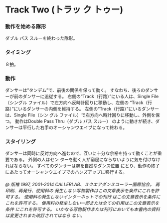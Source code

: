

# Track Two (トラッ ク トゥー)
### 動作を始める隊形
 ダブル パス スルーを終わった隊形。
### タイミング
 ８拍。
### 動作

ダンサーは“タンデム”で、前後の関係を保って動く。 すなわち、後ろのダンサーが前のダンサーに追従する。 右側の“Track（行路）”にいる人は、Single File（シングル ファイル）で左方向へ反時計回りに移動し、左側の “Track（行路）”にいるダンサーの内側を維持する。 左側の“Track（行路）”にいるダンサーは、Single File（シン グル ファイル）で右方向へ時計回りに移動し、外側を保つ。 動作はDouble Pass Thru（ダブル パス スルー） のように動きが続き、ダンサーは平行した右手のオーシャンウエイブになって終わる。

### スタイリング

ダンサーは同時に反対方向へ進むので、互いに十分な余裕を持って動くことが重要である。 外側の人はセン ターを動く人が窮屈にならないように気を付けなければならない。 すべてのダンサーは腕を自然なダンス位置 にとり、動作の終了にあたってオーシャンウエイブでのハンズアップに移行する。

###### @ 版権 1997, 2001-2014 CALLERLAB、スクエアダンスコーラー国際協会。 再印刷、再発行、使用料の 発生しない写物製作はこの文章表示を条件にこれを許可する。 使用料の発生しないインターネットでの刊行 はこの文章表示を条件にこれを許可する。 使用料の発生しない一部または全ての引用はこの文章表示を条件 にこれを許可する。 いかなる写物製作または刊行においても本書内の資料は変更されまた改訂されてはなら ない。


